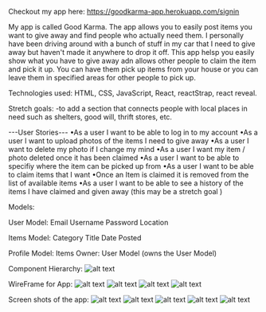 Checkout my app here: https://goodkarma-app.herokuapp.com/signin


My app is called Good Karma. The app allows you to easily post items you want to give away and find people who actually need them. I personally have been driving around with a bunch of stuff in my car that I need to give away but haven't made it anywhere to drop it off. This app helsp you easily show what you have to give away adn allows other people to claim the item and pick it up. You can have them pick up items from your house or you can leave them in specified areas for other people to pick up. 

Technologies used: HTML, CSS, JavaScript, React, reactStrap, react reveal. 

Stretch goals: 
-to add a section that connects people with local places in need such as shelters, good will, thrift stores, etc. 

---User Stories---
•As a user I want to be able to log in to my account 
•As a user I want to upload photos of the items I need to give away
•As a user I want to delete my photo if I change my mind 
•As a user I want my item / photo deleted once it has been claimed 
•As a user I want to be able to specifiy where the item can be picked up from 
•As a user I want to be able to claim items that I want 
•Once an Item is claimed it is removed from the list of available items 
•As a user I want to be able to see a history of the items I have claimed and given away (this may be a stretch goal )

Models: 

User Model: 
Email 
Username 
Password 
Location 

Items Model: 
Category 
Title 
Date Posted 

Profile Model: 
Items 
Owner: User Model 
    (owns the User Model)



Component Hierarchy: 
![alt text](https://i.imgur.com/mEjW0Jb.png)

WireFrame for App:
![alt text](https://i.imgur.com/ri3RCFm.png)
![alt text](https://i.imgur.com/UAMEh14.png)
![alt text](https://i.imgur.com/JiFUUPt.png)
![alt text](https://i.imgur.com/Ezz13lk.png)

Screen shots of the app: 
![alt text](https://i.imgur.com/hhjArp0.png)
![alt text](https://i.imgur.com/cHeQCnD.png)
![alt text](https://i.imgur.com/jjlXfHe.png)
![alt text](https://i.imgur.com/ICTfdcy.png)
![alt text](https://i.imgur.com/lVcquEb.png)




